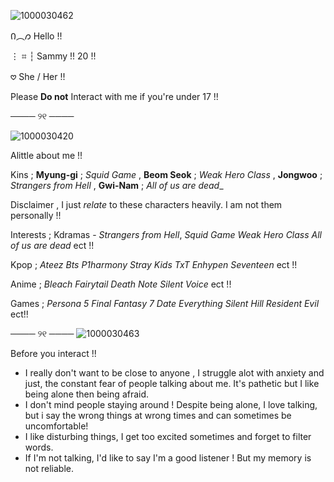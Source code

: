![1000030462](https://github.com/user-attachments/assets/6930c50e-dc8b-47d3-81cf-b2936105686c)

Ი︵𐑼 Hello !!

⋮ ⌗ ┆ Sammy !! 20 !!

𖹭 She / Her !!


Please **Do not** Interact with me if you're under 17 !! 

──── ୨୧ ────

![1000030420](https://github.com/user-attachments/assets/1872792c-7e0d-4897-a34e-1edfb486addd)

Alittle about me !!

Kins ; 
**Myung-gi** ; _Squid Game_ , **Beom Seok** ; _Weak Hero Class_ , **Jongwoo** ; _Strangers from Hell_ , **Gwi-Nam** ; _All of us are dead__

Disclaimer , I just *relate* to these characters heavily. I am not them personally !!

Interests ; Kdramas - *Strangers from Hell*, *Squid Game* *Weak Hero Class* *All of us are dead* ect !!

Kpop ; *Ateez* *Bts* *P1harmony* *Stray Kids* *TxT* *Enhypen* *Seventeen* ect !!

Anime ; *Bleach* *Fairytail* *Death Note* *Silent Voice* ect !!

Games ; *Persona 5* *Final Fantasy 7* *Date Everything* *Silent Hill* *Resident Evil* ect!!

──── ୨୧ ────
![1000030463](https://github.com/user-attachments/assets/0bf9fb55-c93a-42e4-a56d-00f19453de6c)

Before you interact !!



- I really don't want to be close to anyone , I struggle alot with anxiety and just, the constant fear of people talking about me. It's pathetic but I like being alone then being afraid.
- I don't mind people staying around ! Despite being alone, I love talking, but i say the wrong things at wrong times and can sometimes be uncomfortable!
- I like disturbing things, I get too excited sometimes and forget to filter words.
- If I'm not talking, I'd like to say I'm a good listener ! But my memory is not reliable.
